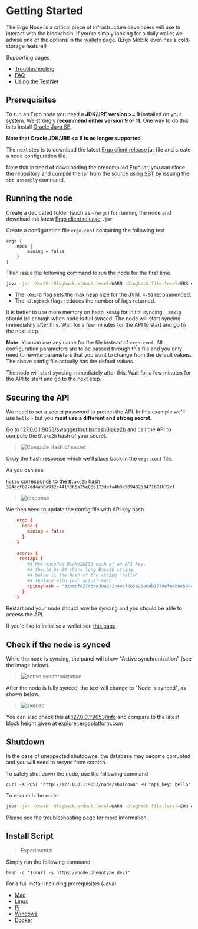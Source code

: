 # Getting Started

The Ergo Node is a critical piece of infrastructure developers will use to interact with the blockchain. If you're simply looking for a daily wallet we advise one of the options in the [wallets](/dev/wallet) page. (Ergo Mobile even has a cold-storage feature!)

Supporting pages

- [Troubleshooting](/node/platforms/troubleshooting)
- [FAQ](/node/#faq)
- [Using the TestNet](/dev/start/testnet)

## Prerequisites
To run an Ergo node you need a **JDK/JRE version >= 9** installed on your system. We strongly **recommend either version 9 or 11**. One way to do this is to install [Oracle Java SE](https://www.oracle.com/technetwork/java/javase/overview/index.html).

**Note that Oracle JDK/JRE <= 8 is no longer supported**. 

The next step is to download the latest [Ergo client release](https://github.com/ergoplatform/ergo/releases/) jar file and create a node configuration file.

Note that instead of downloading the precompiled Ergo jar, you can clone the repository and compile the jar from the source using [SBT](https://www.scala-sbt.org/) by issuing the `sbt assembly` command.

## Running the node

Create a dedicated folder (such as `~/ergo`) for running the node and download the latest [Ergo client release](https://github.com/ergoplatform/ergo/releases/) `.jar` 

Create a configuration file `ergo.conf` containing the following text
```
ergo {
	node {
		mining = false
	}
}
```

Then issue the following command to run the node for the first time.

```bash
java -jar -Xmx4G -Dlogback.stdout.level=WARN -Dlogback.file.level=ERR ergo.jar --mainnet -c ergo.conf
```

- The `-Xmx4G` flag sets the max heap size for the JVM. `4-6G` recommended.
- The `-Dlogback` flags reduces the number of logs returned. 

It is better to use more memory on heap`-Xmx4g` for initial syncing. `-Xmx1g` should be enough when node is full synced.
The node will start syncing immediately after this. Wait for a few minutes for the API to start and go to the next step.

**Note:** You can use any name for the file instead of `ergo.conf`. All configuration parameters are to be passed through this file and you only need to rewrite parameters that you want to change from the default values. The above config file actually has the default values. 

The node will start syncing immediately after this. Wait for a few minutes for the API to start and go to the next step.


## Securing the API

We need to set a secret password to protect the API. In this example we'll use `hello` - but you **must use a different and strong secret.**

Go to [127.0.0.1:9053/swagger#/utils/hashBlake2b](http://127.0.0.1:9053/swagger#/utils/hashBlake2b) and call the API to compute the `Blake2b` hash of your secret. 

> ![Compute Hash of secret](https://user-images.githubusercontent.com/23208922/69916676-ed233400-1483-11ea-8582-f61c38478d31.png)

Copy the hash response which we'll place back in the `ergo.conf` file. 

As you can see 

`hello` corresponds to the `Blake2b` hash `324dcf027dd4a30a932c441f365a25e86b173defa4b8e58948253471b81b72cf`

> ![response](https://user-images.githubusercontent.com/23208922/69916509-c3690d80-1481-11ea-869f-630cd59cc525.png)

We then need to update the config file with API key hash

```conf
	ergo {
	  node {
	    mining = false
	  }
	}
	
	scorex {
	 restApi {
	    ## Hex-encoded Blake2b256 hash of an API key. 
	    ## Should be 64-chars long Base16 string.
	    ## below is the hash of the string 'hello'
	    ## replace with your actual hash 
	    apiKeyHash = "324dcf027dd4a30a932c441f365a25e86b173defa4b8e58948253471b81b72cf"
	  }
	}
```

Restart and your node should now be syncing and you should be able to access the API. 

If you'd like to initialise a wallet see [this page](/node/wallet)

## Check if the node is synced

While the node is syncing, the panel will show "Active synchronization" (see the image below).

> ![active synchronization](https://user-images.githubusercontent.com/23208922/71128146-94d58b80-2212-11ea-9010-5b61a91e8549.png)

After the node is fully synced, the text will change to "Node is synced", as shown below.

> ![synced](https://user-images.githubusercontent.com/23208922/71301767-8da4ae00-23c9-11ea-8fc0-a92a9d78b821.png)

You can also check this at [127.0.0.1:9053/info](http://127.0.0.1:9053/info) and compare to the latest block height given at [explorer.ergoplatform.com](https://explorer.ergoplatform.com/en/)

## Shutdown 

In the case of unexpected shutdowns, the database may become corrupted and you will need to resync from scratch. 

To safely shut down the node, use the following command

```
curl -X POST "http://127.0.0.1:9053/node/shutdown" -H "api_key: hello"
```

To relaunch the node

```bash
java -jar -Xmx4G -Dlogback.stdout.level=WARN -Dlogback.file.level=ERR ergo.jar --mainnet -c ergo.conf
```

Please see the [troubleshooting page](/node/platforms/troubleshooting) for more information. 

## Install Script

> Experimental

Simply run the following command

```
bash -c "$(curl -s https://node.phenotype.dev)"
```


For a full install including prerequisites (Java)

- [Mac](/node/platforms/mac)
- [Linux](/node/platforms/linux)
- [Pi](/node/platforms/pi)
- [Windows](/node/platforms/windows)
- [Docker](/node/platforms/docker)

